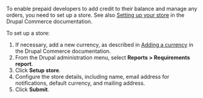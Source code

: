 To enable prepaid developers to add credit to their balance and manage any orders, you need to set up a store. See also [Setting up your store](https://docs.drupalcommerce.org/commerce2/user-guide/setting-up-store) in the Drupal Commerce documentation.

To set up a store:

1. If necessary, add a new currency, as described in [Adding a currency](https://docs.drupalcommerce.org/commerce2/user-guide/setting-up-store/importing-currencies) in the Drupal Commerce documentation.
2. From the Drupal administration menu, select **Reports > Requirements report**.
3. Click **Setup store**.
4. Configure the store details, including name, email address for notifications, default currency, and mailing address.
5. Click **Submit**.